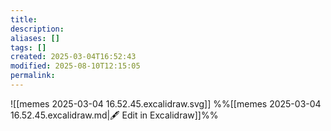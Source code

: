 ```yaml
---
title: 
description: 
aliases: []
tags: []
created: 2025-03-04T16:52:43
modified: 2025-08-10T12:15:05
permalink:
---
```


![[memes 2025-03-04 16.52.45.excalidraw.svg]]
%%[[memes 2025-03-04 16.52.45.excalidraw.md|🖋 Edit in Excalidraw]]%%
